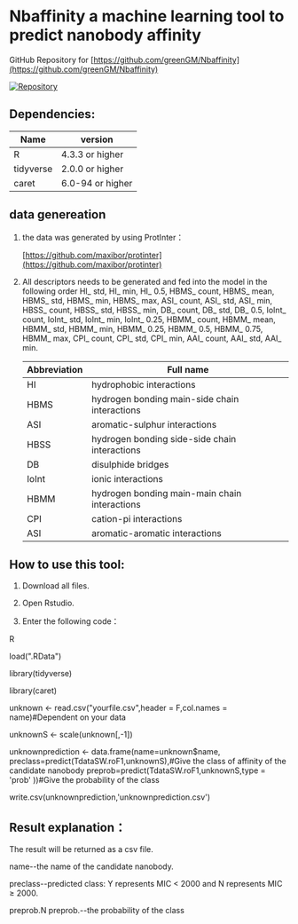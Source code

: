 # Nbaffinity a machine learning tool to predict nanobody affinity

GitHub Repository for [https://github.com/greenGM/Nbaffinity](https://github.com/greenGM/Nbaffinity)


[![Repository](https://img.shields.io/badge/View%20on-GitHub-blue.svg)](https://github.com/greenGM/Nbaffinity)

## Dependencies:

|     Name      | version            |
| ------------- | ------------------ |
| R             | 4.3.3 or higher    |
| tidyverse     | 2.0.0 or higher    |
| caret         | 6.0-94 or higher   |


## data genereation 

1. the data was generated by using ProtInter：

    [https://github.com/maxibor/protinter](https://github.com/maxibor/protinter)

2. All descriptors needs to be generated and fed into the model in the following order
   HI_ std, HI_ min, HI_ 0.5, HBMS_ count, HBMS_ mean, HBMS_ std, HBMS_ min, HBMS_ max, ASI_ count, ASI_ std,
   ASI_ min, HBSS_ count, HBSS_ std, HBSS_ min, DB_ count, DB_ std, DB_ 0.5, IoInt_ count, IoInt_ std, IoInt_ min,
   IoInt_ 0.25, HBMM_ count, HBMM_ mean, HBMM_ std, HBMM_ min, HBMM_ 0.25, HBMM_ 0.5, HBMM_ 0.75, HBMM_ max,  CPI_ count,
   CPI_ std, CPI_ min, AAI_ count, AAI_ std, AAI_ min.
   
   | Abbreviation | Full name                                      |
   | ------------ | ---------------------------------------------- |
   | HI           | hydrophobic interactions                       |
   | HBMS         | hydrogen bonding main-side chain interactions  |
   | ASI          | aromatic-sulphur interactions                  |
   | HBSS         | hydrogen bonding side-side chain interactions  |
   | DB           | disulphide bridges                             |
   | IoInt        | ionic interactions                             |
   | HBMM         | hydrogen bonding main-main chain interactions  |
   | CPI          | cation-pi interactions                         |
   | ASI          | aromatic-aromatic interactions                 |
   

## How to use this tool:

1. Download all files.

2. Open Rstudio.

3. Enter the following code：
   
  R
   
  load(".RData")
  
  library(tidyverse)
  
  library(caret)
  
  unknown <- read.csv("yourfile.csv",header = F,col.names = name)#Dependent on your data
  
  unknownS <- scale(unknown[,-1])
  
  unknownprediction <- data.frame(name=unknown$name,
                                  preclass=predict(TdataSW.roF1,unknownS),#Give the class of affinity of the candidate nanobody
                                  preprob=predict(TdataSW.roF1,unknownS,type = 'prob' ))#Give the probability of the class
                                  
  write.csv(unknownprediction,'unknownprediction.csv')
  

## Result explanation：
The result will be returned as a csv file.

name--the name of the candidate nanobody.

preclass--predicted class: Y represents MIC < 2000 and N represents MIC ≥ 2000.

preprob.N	preprob.--the probability of the class 


